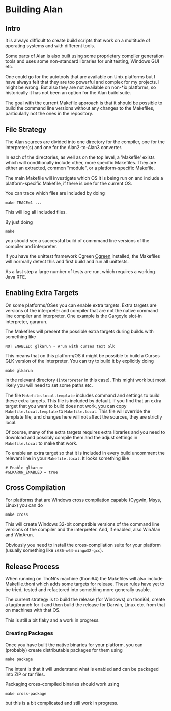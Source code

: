 # Building Alan

## Intro

It is always difficult to create build scripts that work on a multitude
of operating systems and with different tools.

Some parts of Alan is also built using some proprietary compiler
generation tools and uses some non-standard libraries for unit testing,
Windows GUI etc.

One could go for the autotools that are available on Unix platforms but I
have always felt that they are too powerful and complex for my projects.
I might be wrong. But also they are not available on non-*ix platforms,
so historically it has not been an option for the Alan build suite.

The goal with the current Makefile approach is that it should be
possible to build the command line versions without any changes to the
Makefiles, particularly not the ones in the repository.

## File Strategy

The Alan sources are divided into one directory for the compiler, one
for the interpreter(s) and one for the Alan2-to-Alan3 converter.

In each of the directories, as well as on the top level, a 'Makefile'
exists which will conditionally include other, more specific Makefiles.
They are either an extracted, common "module", or a platform-specific
Makefile.

The main Makefile will investigate which OS it is being run on and
include a platform-specific Makefile, if there is one for the current
OS.

You can trace which files are included by doing

    make TRACE=1 ...

This will log all included files.

By just doing

    make

you should see a successful build of commmand line versions of the
compiler and interpreter.

If you have the unittest framework Cgreen
[Cgreen](https://github.com/cgreen-devs/cgreen) installed, the Makefiles
will normally detect this and first build and run all unittests.

As a last step a large number of tests are run, which requires a working
Java RTE.

## Enabling Extra Targets

On some platforms/OSes you can enable extra targets. Extra targets are
versions of the interpreter and compiler that are not the native
command line compiler and interpreter. One example is the
Gargoyle slot-in interpreter, gararun.

The Makefiles will present the possible extra targets during builds with
something like

    NOT ENABLED: glkarun - Arun with curses text Glk

This means that on this platform/OS it might be possible to build a
Curses GLK version of the interpreter. You can try to build it by
explicitly doing

    make glkarun

in the relevant directory (`interpreter` in this case). This might
work but most likely you will need to set some paths etc.

The file `Makefile.local.template` includes command and settings to
build these extra targets. This file is included by default. If you find
that an extra target that you want to build does not work, you can copy
`Makefile.local.template` to `Makefile.local`. This file will override
the template file, and changes here will not affect the sources, they
are strictly local.

Of course, many of the extra targets requires extra libraries and you
need to download and possibly compile them and the adjust settings in
`Makefile.local` to make that work.

To enable an extra target so that it is included in every build
uncomment the relevant line in your `Makefile.local`. It looks something
like

    # Enable glkarun:
    #GLKARUN_ENABLED = true

## Cross Compilation

For platforms that are Windows cross compilation capable (Cygwin, Msys,
Linux) you can do

    make cross

This will create Windows 32-bit compatible versions of the command
line versions of the compiler and the interpreter. And, if enabled,
also WinAlan and WinArun.

Obviously you need to install the cross-compilation suite for your
platform (usually something like `i686-w64-mingw32-gcc`).

## Release Process

When running on ThoNi's machine (thoni64) the Makefiles will also
include Makefile.thoni which adds some targets for release. These rules
have yet to be tried, tested and refactored into something more
generally usable.

The current strategy is to build the release (for Windows) on thoni64,
create a tag/branch for it and then build the release for Darwin, Linux
etc. from that on machines with that OS.

This is still a bit flaky and a work in progress.

### Creating Packages

Once you have built the native binaries for your platform, you can
(probably) create distributable packages for them using

    make package
    
The intent is that it will understand what is enabled and can be
packaged into ZIP or tar files.

Packaging cross-compiled binaries should work using

    make cross-package
    
but this is a bit complicated and still work in progress.
